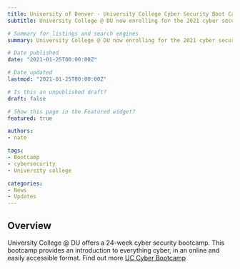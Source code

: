 ```yaml
---
title: University of Denver - University College Cyber Security Boot Camp (2021)
subtitle: University College @ DU now enrolling for the 2021 cyber security bootcamp

# Summary for listings and search engines
summary: University College @ DU now enrolling for the 2021 cyber security bootcamp

# Date published
date: "2021-01-25T00:00:00Z"

# Date updated
lastmod: "2021-01-25T00:00:00Z"

# Is this an unpublished draft?
draft: false

# Show this page in the Featured widget?
featured: true

authors:
- nate

tags:
- Bootcamp
- cybersecurity
- University college

categories:
- News
- Updates
---
```


## Overview

University College @ DU offers a 24-week cyber security bootcamp. This bootcamp provides an introduction to everything cyber, in an online and easily accessible format. Find out more [UC Cyber Bootcamp](https://bootcamp.du.edu/cybersecurity/)
